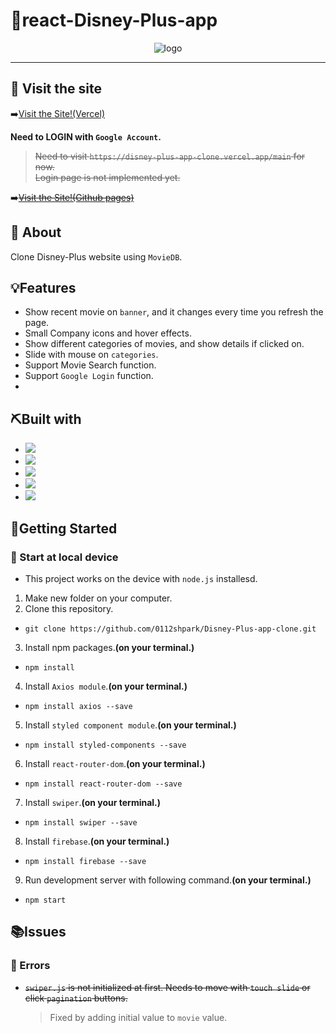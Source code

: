 # 🌟react-Disney-Plus-app

<div align="center">
<img src ="./images/totalview.gif" alt = "logo">
</div>

---

## :bell: Visit the site

➡️[Visit the Site!(Vercel)](https://disney-plus-app-clone.vercel.app/)

**Need to LOGIN with `Google Account`.**

> <del>Need to visit `https://disney-plus-app-clone.vercel.app/main` for now.  
> Login page is not implemented yet.</del>

➡️<del>[Visit the Site!(Github pages)](https://0112shpark.github.io/react-tictactoe-app/)</del>

## 🧐 About

Clone Disney-Plus website using `MovieDB`.

## 💡Features

- Show recent movie on `banner`, and it changes every time you refresh the page.
- Small Company icons and hover effects.
- Show different categories of movies, and show details if clicked on.
- Slide with mouse on `categories`.
- Support Movie Search function.
- Support `Google Login` function.
-

## ⛏️Built with

- <img src="https://img.shields.io/badge/CSS3-1572B6?style=for-the-badge&logo=css3&logoColor=white">
- <img src="https://img.shields.io/badge/HTML5-E34F26?style=for-the-badge&logo=html5&logoColor=white">
- <img src ="https://img.shields.io/badge/JavaScript-323330?style=for-the-badge&logo=javascript&logoColor=F7DF1E">
- <img src ="https://img.shields.io/badge/React-20232A?style=for-the-badge&logo=react&logoColor=61DAFB">
- <img src="https://img.shields.io/badge/VSCode-0078D4?style=for-the-badge&logo=visual%20studio%20code&logoColor=white">

## 🏃Getting Started

### 📌 Start at local device

- This project works on the device with `node.js` installesd.

1. Make new folder on your computer.
2. Clone this repository.

- `git clone https://github.com/0112shpark/Disney-Plus-app-clone.git`

3. Install npm packages.**(on your terminal.)**

- `npm install`

4. Install `Axios module`.**(on your terminal.)**

- `npm install axios --save`

5. Install `styled component module`.**(on your terminal.)**

- `npm install styled-components --save`

6. Install `react-router-dom`.**(on your terminal.)**

- `npm install react-router-dom --save`

7. Install `swiper`.**(on your terminal.)**

- `npm install swiper --save`

8. Install `firebase`.**(on your terminal.)**

- `npm install firebase --save`

9. Run development server with following command.**(on your terminal.)**

- `npm start`

## 📚Issues

### 📃 Errors

- <del>`swiper.js` is not initialized at first. Needs to move with `touch slide` or click `pagination` buttons.</del>
  > Fixed by adding initial value to `movie` value.
